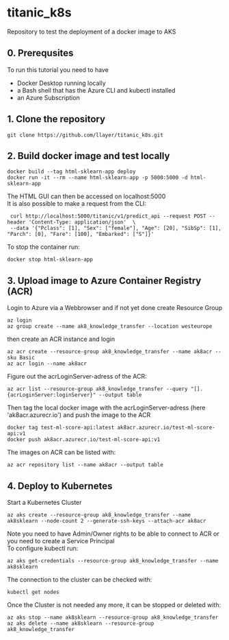 # titanic_k8s
Repository to test the deployment of a docker image to AKS

## 0. Prerequsites
To run this tutorial you need to have 
- Docker Desktop running locally
- a Bash shell that has the Azure CLI and kubectl installed
- an Azure Subscription

## 1. Clone the repository 
```
git clone https://github.com/llayer/titanic_k8s.git
```
 
## 2. Build docker image and test locally
```
docker build --tag html-sklearn-app deploy
docker run -it --rm --name html-sklearn-app -p 5000:5000 -d html-sklearn-app
```
The HTML GUI can then be accessed on localhost:5000 \
It is also possible to make a request from the CLI:
```
 curl http://localhost:5000/titanic/v1/predict_api --request POST --header 'Content-Type: application/json'  \       
 --data '{"Pclass": [1], "Sex": ["female"], "Age": [20], "SibSp": [1], "Parch": [0], "Fare": [100], "Embarked": ["S"]}'
```
To stop the container run:
```
docker stop html-sklearn-app
```

## 3. Upload image to Azure Container Registry (ACR)
Login to Azure via a Webbrowser and if not yet done create Resource Group
```
az login
az group create --name ak8_knowledge_transfer --location westeurope
```
then create an ACR instance and login
```
az acr create --resource-group ak8_knowledge_transfer --name ak8acr --sku Basic
az acr login --name ak8acr
```
Figure out the acrLoginServer-adress of the ACR:
```
az acr list --resource-group ak8_knowledge_transfer --query "[].{acrLoginServer:loginServer}" --output table
```
Then tag the local docker image with the acrLoginServer-adress (here 'ak8acr.azurecr.io') and push the image to the ACR
```
docker tag test-ml-score-api:latest ak8acr.azurecr.io/test-ml-score-api:v1
docker push ak8acr.azurecr.io/test-ml-score-api:v1
```
The images on ACR can be listed with:
```
az acr repository list --name ak8acr --output table
```

## 4. Deploy to Kubernetes
Start a Kubernetes Cluster
```
az aks create --resource-group ak8_knowledge_transfer --name ak8sklearn --node-count 2 --generate-ssh-keys --attach-acr ak8acr
```
Note you need to have Admin/Owner rights to be able to connect to ACR or you need to create a Service Principal \
To configure kubectl run:
```
az aks get-credentials --resource-group ak8_knowledge_transfer --name ak8sklearn
```
The connection to the cluster can be checked with:
```
kubectl get nodes
```


Once the Cluster is not needed any more, it can be stopped or deleted with:
```
az aks stop --name ak8sklearn --resource-group ak8_knowledge_transfer
az aks delete --name ak8sklearn --resource-group ak8_knowledge_transfer
```





